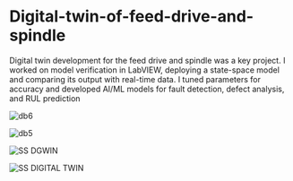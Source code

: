# Digital-twin-of-feed-drive-and-spindle
Digital twin development for the feed drive and spindle was a key project. I worked on model verification in LabVIEW, deploying a state-space model and comparing its output with real-time data. I tuned parameters for accuracy and developed AI/ML models for fault detection, defect analysis, and RUL prediction


![db6](https://github.com/user-attachments/assets/b6362506-a144-41e6-bf41-2250622c8892)


![db5](https://github.com/user-attachments/assets/3c1a3b76-c633-4ed6-87f3-60996b3d1bdb)

![SS DGWIN](https://github.com/user-attachments/assets/b1769834-c517-4cca-8930-18e8f9756a05)

![SS DIGITAL TWIN](https://github.com/user-attachments/assets/490480b5-58b6-458e-af4e-5430626a361c)
